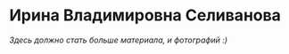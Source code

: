 <!--?title Ирина Владимировна Селиванова -->

# Ирина Владимировна Селиванова

_Здесь должно стать больше материала, и фотографий :)_
